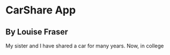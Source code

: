 # CarShare App
## By Louise Fraser

My sister and I have shared a car for many years. Now, in college
